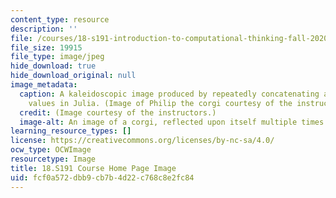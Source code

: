 ```yaml
---
content_type: resource
description: ''
file: /courses/18-s191-introduction-to-computational-thinking-fall-2020/fcf0a572dbb9cb7b4d22c768c8e2fc84_18-S191f20.jpg
file_size: 19915
file_type: image/jpeg
hide_download: true
hide_download_original: null
image_metadata:
  caption: A kaleidoscopic image produced by repeatedly concatenating arrays of pixel
    values in Julia. (Image of Philip the corgi courtesy of the instructors.)
  credit: (Image courtesy of the instructors.)
  image-alt: An image of a corgi, reflected upon itself multiple times.
learning_resource_types: []
license: https://creativecommons.org/licenses/by-nc-sa/4.0/
ocw_type: OCWImage
resourcetype: Image
title: 18.S191 Course Home Page Image
uid: fcf0a572-dbb9-cb7b-4d22-c768c8e2fc84
---
```

